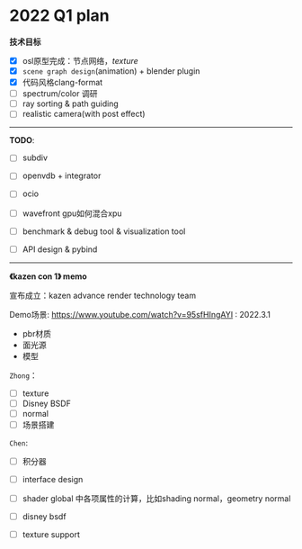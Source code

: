 # 2022 Q1 plan

**技术目标**

- [x] osl原型完成：节点网络，*texture*
- [x] `scene graph design`(animation) + blender plugin
- [x] 代码风格clang-format
- [ ] spectrum/color 调研
- [ ] ray sorting & path guiding
- [ ] realistic camera(with post effect)

------

**TODO**:

- [ ] subdiv
- [ ] openvdb + integrator
- [ ] ocio
- [ ] wavefront gpu如何混合xpu
- [ ] benchmark & debug tool & visualization tool
- [ ] API design & pybind



------

**《kazen con 1》 memo**

宣布成立：kazen advance render technology team

Demo场景: https://www.youtube.com/watch?v=95sfHIngAYI : 2022.3.1

- pbr材质
- 面光源
- 模型

`Zhong`：

- [ ] texture
- [ ] Disney BSDF
- [ ] normal
- [ ] 场景搭建

`Chen`:

- [ ] 积分器
- [ ] interface design
- [ ] shader global 中各项属性的计算，比如shading normal，geometry normal
- [ ] disney bsdf
- [ ] texture support



